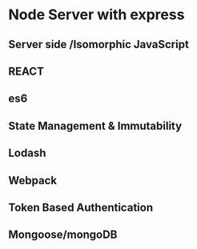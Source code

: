 # Node Server with express 
## Server side /Isomorphic  JavaScript
## REACT
## es6
## State Management & Immutability
## Lodash
## Webpack
## Token Based Authentication
## Mongoose/mongoDB
